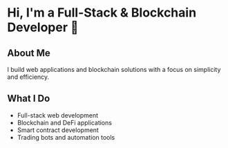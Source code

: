 # Hi, I'm a Full-Stack & Blockchain Developer 👋

## About Me
I build web applications and blockchain solutions with a focus on simplicity and efficiency.

## What I Do
- Full-stack web development
- Blockchain and DeFi applications
- Smart contract development
- Trading bots and automation tools
